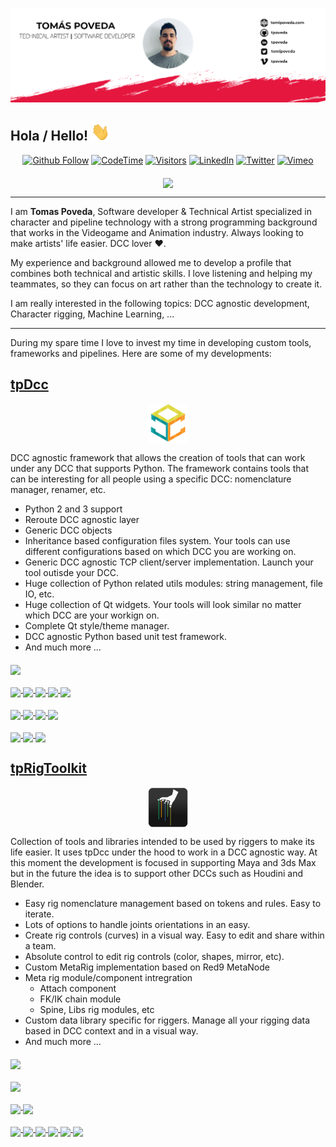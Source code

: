 ![alt text](https://github.com/tpoveda/tpoveda/blob/master/cover.png)

<h2> Hola / Hello! <img src="https://raw.githubusercontent.com/ABSphreak/ABSphreak/master/gifs/Hi.gif" width="30px"></h2>

<p align="center">
<a href="https://github.com/tpoveda">
<img src="https://img.shields.io/github/followers/tpoveda?label=Follow&style=social" alt="Github Follow"/></a> 
<a href="https://codetime.datreks.com">
<img src="https://img.shields.io/endpoint?style=social&url=https://codetime-api.datreks.com/badge/813" alt="CodeTime"/></a> 
<a href="https://github.com/tpoveda">
<img src="https://visitor-badge.glitch.me/badge?page_id=tomaspovedaretamosa" alt="Visitors" /></a>
<a href="https://www.linkedin.com/in/tomas-poveda-retamosa-143b348b/">
<img src="https://img.shields.io/badge/-LinkedIn-%233781da?&logo=Linkedin&logoColor=white&link=https://www.linkedin.com/in/tpoveda/" alt="LinkedIn"/></a>
<a href="https://twitter.com/tomipoveda">
<img src="https://img.shields.io/badge/%20-Twitter-blue?logo=Twitter&logoColor=white&link=https://twitter.com/tomipoveda" alt="Twitter" /></a>
<a href="https://vimeo.com/tpoveda">
<img src="https://img.shields.io/badge/%20-Vimeo-blue?logo=Vimeo&logoColor=white&link=https://vimeo.com/tpoveda" alt="Vimeo" /></a>
</p>

<p align="center">
<img align="middle" src="https://github-readme-stats.vercel.app/api/?username=tpoveda&show_icons=true&title_color=3380C4&icon_color=3380C4&text_color=edf2f7&bg_color=151515"/>
</p>

<hr>

I am **Tomas Poveda**, Software developer & Technical Artist specialized in character and pipeline technology with a strong programming background that works in the Videogame and Animation industry. Always looking to make artists' life easier. DCC lover :heart:.

My experience and background allowed me to develop a profile that combines both technical and artistic skills. I love listening and helping my teammates, so they can focus on art rather than the technology to create it.

I am really interested in the following topics: DCC agnostic development, Character rigging, Machine Learning, ...

<hr>

During my spare time I love to invest my time in developing custom tools, frameworks and pipelines. Here are some of my developments:


## [tpDcc](https://github.com/tpDcc)

<p align="center">
<img align="middle" width="64" height="64" src="https://github.com/tpDcc/tpDcc-libs-resources/blob/main/tpDcc/libs/resources/icons/default/tpdcc.png"/>
</p>

DCC agnostic framework that allows the creation of tools that can work under any DCC that supports Python. The framework contains tools that can be interesting for all people using a specific DCC: nomenclature manager, renamer, etc.

* Python 2 and 3 support
* Reroute DCC agnostic layer
* Generic DCC objects
* Inheritance based configuration files system. Your tools can use different configurations based on which DCC you are working on.
* Generic DCC agnostic TCP client/server implementation. Launch your tool outisde your DCC.
* Huge collection of Python related utils modules: string management, file IO, etc.
* Huge collection of Qt widgets. Your tools will look similar no matter which DCC are your workign on.
* Complete Qt style/theme manager.
* DCC agnostic Python based unit test framework.
* And much more ...

<p>
<a href="https://github.com/tpDcc/tpDcc-core">
  <img align="middle" src="https://github-readme-stats.vercel.app/api/pin/?username=tpDcc&repo=tpDcc-core&show_icons=true&title_color=3380C4&icon_color=3380C4&text_color=edf2f7&bg_color=151515" />
</a>
</p>

<p>
<a href="https://github.com/tpDcc/tpDcc-dccs-maya">
  <img align="middle" src="https://github-readme-stats.vercel.app/api/pin/?username=tpDcc&repo=tpDcc-dccs-maya&show_icons=true&title_color=3380C4&icon_color=3380C4&text_color=edf2f7&bg_color=151515" />
</a>
<a href="https://github.com/tpDcc/tpDcc-dccs-max">
  <img align="middle" src="https://github-readme-stats.vercel.app/api/pin/?username=tpDcc&repo=tpDcc-dccs-max&show_icons=true&title_color=3380C4&icon_color=3380C4&text_color=edf2f7&bg_color=151515" />
</a>
<a href="https://github.com/tpDcc/tpDcc-dccs-mobu">
  <img align="middle" src="https://github-readme-stats.vercel.app/api/pin/?username=tpDcc&repo=tpDcc-dccs-mobu&show_icons=true&title_color=3380C4&icon_color=3380C4&text_color=edf2f7&bg_color=151515" />
</a>
<a href="https://github.com/tpDcc/tpDcc-dccs-unreal">
  <img align="middle" src="https://github-readme-stats.vercel.app/api/pin/?username=tpDcc&repo=tpDcc-dccs-unreal&show_icons=true&title_color=3380C4&icon_color=3380C4&text_color=edf2f7&bg_color=151515" />
</a>
<a href="https://github.com/tpDcc/tpDcc-dccs-houdini">
  <img align="middle" src="https://github-readme-stats.vercel.app/api/pin/?username=tpDcc&repo=tpDcc-dccs-houdini&show_icons=true&title_color=3380C4&icon_color=3380C4&text_color=edf2f7&bg_color=151515" />
</a>
</p>

<p>
<a href="https://github.com/tpDcc/tpDcc-libs-python">
  <img align="middle" src="https://github-readme-stats.vercel.app/api/pin/?username=tpDcc&repo=tpDcc-libs-python&show_icons=true&title_color=3380C4&icon_color=3380C4&text_color=edf2f7&bg_color=151515" />
</a>
<a href="https://github.com/tpDcc/tpDcc-libs-qt">
  <img align="middle" src="https://github-readme-stats.vercel.app/api/pin/?username=tpDcc&repo=tpDcc-libs-qt&show_icons=true&title_color=3380C4&icon_color=3380C4&text_color=edf2f7&bg_color=151515" />
</a>
<a href="https://github.com/tpDcc/tpDcc-libs-nameit">
  <img align="middle" src="https://github-readme-stats.vercel.app/api/pin/?username=tpDcc&repo=tpDcc-libs-nameit&show_icons=true&title_color=3380C4&icon_color=3380C4&text_color=edf2f7&bg_color=151515" />
</a>
<a href="https://github.com/tpDcc/tpDcc-libs-unittests">
  <img align="middle" src="https://github-readme-stats.vercel.app/api/pin/?username=tpDcc&repo=tpDcc-libs-unittests&show_icons=true&title_color=3380C4&icon_color=3380C4&text_color=edf2f7&bg_color=151515" />
</a>
</p>

<p>
<a href="https://github.com/tpDcc/tpDcc-tools-nameit">
  <img align="middle" src="https://github-readme-stats.vercel.app/api/pin/?username=tpDcc&repo=tpDcc-tools-nameit&show_icons=true&title_color=3380C4&icon_color=3380C4&text_color=edf2f7&bg_color=151515" />
</a>
<a href="https://github.com/tpDcc/tpDcc-tools-renamer">
  <img align="middle" src="https://github-readme-stats.vercel.app/api/pin/?username=tpDcc&repo=tpDcc-tools-renamer&show_icons=true&title_color=3380C4&icon_color=3380C4&text_color=edf2f7&bg_color=151515" />
</a>
<a href="https://github.com/tpDcc/tpDcc-tools-scripteditor">
  <img align="middle" src="https://github-readme-stats.vercel.app/api/pin/?username=tpDcc&repo=tpDcc-tools-scripteditor&show_icons=true&title_color=3380C4&icon_color=3380C4&text_color=edf2f7&bg_color=151515" />
</a>
</p>


## [tpRigToolkit](https://github.com/tpRigToolkit)

<p align="center">
<img align="middle" width="64" height="64" src="https://github.com/tpRigToolkit/tpRigToolkit-core/blob/master/tpRigToolkit/resources/icons/default/tprigtoolkit.png"/>
</p>

Collection of tools and libraries intended to be used by riggers to make its life easier. It uses tpDcc under the hood to work in a DCC agnostic way. At this moment the development is focused in supporting Maya and 3ds Max but in the future the idea is to support other DCCs such as Houdini and Blender.

* Easy rig nomenclature management based on tokens and rules. Easy to iterate.
* Lots of options to handle joints orientations in an easy.
* Create rig controls (curves) in a visual way. Easy to edit and share within a team.
* Absolute control to edit rig controls (color, shapes, mirror, etc).
* Custom MetaRig implementation based on Red9 MetaNode
* Meta rig module/component intregration
  * Attach component
  * FK/IK chain module
  * Spine, Libs rig modules, etc
* Custom data library specific for riggers. Manage all your rigging data based in DCC context and in a visual way.
* And much more ...

<p>
<a href="https://github.com/tpRigToolkit/tpRigToolkit-core">
  <img align="middle" src="https://github-readme-stats.vercel.app/api/pin/?username=tpRigToolkit&repo=tpRigToolkit-core&show_icons=true&title_color=3380C4&icon_color=3380C4&text_color=edf2f7&bg_color=151515" />
</a>
</p>

<p>
<a href="https://github.com/tpRigToolkit/tpRigToolkit-dccs-maya">
  <img align="middle" src="https://github-readme-stats.vercel.app/api/pin/?username=tpRigToolkit&repo=tpRigToolkit-dccs-maya&show_icons=true&title_color=3380C4&icon_color=3380C4&text_color=edf2f7&bg_color=151515" />
</a>
</p>

<p>
<a href="https://github.com/tpRigToolkit/tpRigToolkit-libs-controlrig">
  <img align="middle" src="https://github-readme-stats.vercel.app/api/pin/?username=tpRigToolkit&repo=tpRigToolkit-libs-controlrig&show_icons=true&title_color=3380C4&icon_color=3380C4&text_color=edf2f7&bg_color=151515" />
</a>
<a href="https://github.com/tpRigToolkit/tpRigToolkit-libs-ziva">
  <img align="middle" src="https://github-readme-stats.vercel.app/api/pin/?username=tpRigToolkit&repo=tpRigToolkit-libs-ziva&show_icons=true&title_color=3380C4&icon_color=3380C4&text_color=edf2f7&bg_color=151515" />
</a>
</p>

<p>
<a href="https://github.com/tpRigToolkit/tpRigToolkit-tools-musclespline">
  <img align="middle" src="https://github-readme-stats.vercel.app/api/pin/?username=tpRigToolkit&repo=tpRigToolkit-tools-musclespline&show_icons=true&title_color=3380C4&icon_color=3380C4&text_color=edf2f7&bg_color=151515" />
</a>
<a href="https://github.com/tpRigToolkit/tpRigToolkit-tools-interpolateit">
  <img align="middle" src="https://github-readme-stats.vercel.app/api/pin/?username=tpRigToolkit&repo=tpRigToolkit-tools-interpolateit&show_icons=true&title_color=3380C4&icon_color=3380C4&text_color=edf2f7&bg_color=151515" />
</a>
<a href="https://github.com/tpRigToolkit/tpRigToolkit-tools-controlrig">
  <img align="middle" src="https://github-readme-stats.vercel.app/api/pin/?username=tpRigToolkit&repo=tpRigToolkit-tools-controlrig&show_icons=true&title_color=3380C4&icon_color=3380C4&text_color=edf2f7&bg_color=151515" />
</a>
<a href="https://github.com/tpRigToolkit/tpRigToolkit-tools-jointorient">
  <img align="middle" src="https://github-readme-stats.vercel.app/api/pin/?username=tpRigToolkit&repo=tpRigToolkit-tools-jointorient&show_icons=true&title_color=3380C4&icon_color=3380C4&text_color=edf2f7&bg_color=151515" />
</a>
<a href="https://github.com/tpRigToolkit/tpRigToolkit-tools-symmesh">
  <img align="middle" src="https://github-readme-stats.vercel.app/api/pin/?username=tpRigToolkit&repo=tpRigToolkit-tools-symmesh&show_icons=true&title_color=3380C4&icon_color=3380C4&text_color=edf2f7&bg_color=151515" />
</a>
<a href="https://github.com/tpRigToolkit/tpRigToolkit-tools-rigtoolbox">
  <img align="middle" src="https://github-readme-stats.vercel.app/api/pin/?username=tpRigToolkit&repo=tpRigToolkit-tools-rigtoolbox&show_icons=true&title_color=3380C4&icon_color=3380C4&text_color=edf2f7&bg_color=151515" />
</a>
</p>


<!--
**tpoveda/tpoveda** is a ✨ _special_ ✨ repository because its `README.md` (this file) appears on your GitHub profile.

Here are some ideas to get you started:

- 🔭 I’m currently working on ...
- 🌱 I’m currently learning ...
- 👯 I’m looking to collaborate on ...
- 🤔 I’m looking for help with ...
- 💬 Ask me about ...
- 📫 How to reach me: ...
- 😄 Pronouns: ...
- ⚡ Fun fact: ...
-->
